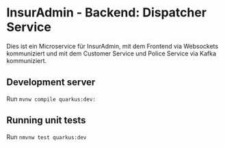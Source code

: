 # InsurAdmin - Backend: Dispatcher Service

Dies ist ein Microservice für InsurAdmin, mit dem Frontend via Websockets kommuniziert und mit dem Customer Service und Police Service via Kafka kommuniziert.

## Development server
Run `mvnw compile quarkus:dev:` 


## Running unit tests
Run `nmvnw test quarkus:dev` 
